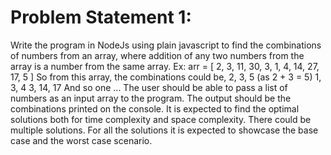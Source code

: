 # Problem Statement 1:

Write the program in NodeJs using plain javascript to find the combinations of numbers from
an array, where addition of any two numbers from the array is a number from the same
array.
Ex: arr = [ 2, 3, 11, 30, 3, 1, 4, 14, 27, 17, 5 ]
So from this array, the combinations could be,
2, 3, 5 (as 2 + 3 = 5)
1, 3, 4
3, 14, 17
And so one ...
The user should be able to pass a list of numbers as an input array to the program.
The output should be the combinations printed on the console.
It is expected to find the optimal solutions both for time complexity and space complexity.
There could be multiple solutions. For all the solutions it is expected to showcase the base
case and the worst case scenario.
